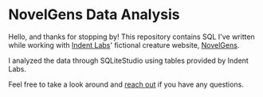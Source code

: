 # NovelGens Data Analysis

Hello, and thanks for stopping by! This repository contains SQL I've written while working with [Indent Labs](https://github.com/indentlabs)' fictional creature website, [NovelGens](https://www.novelgens.com/).

I analyzed the data through SQLiteStudio using tables provided by Indent Labs. 

Feel free to take a look around and [reach out](https://www.linkedin.com/in/amymartikabrown/) if you have any questions.
